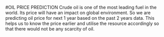 #OIL PRICE PREDICTION
Crude oil is one of the most leading fuel in the world. Its price will have an impact on global environment. So we are predicting oil price for next 1 year based on the past 2 years data. This helps us to know the price earlier and utilise the resource accordingly so that there would not be any scarcity of oil.
